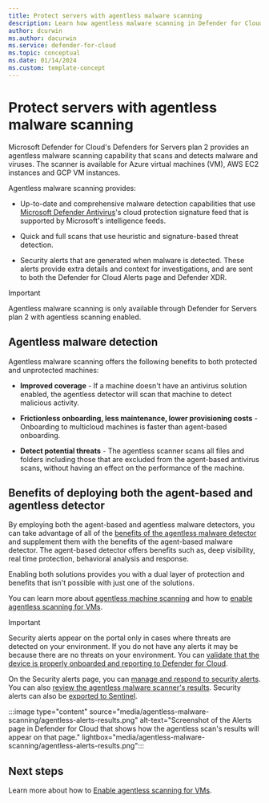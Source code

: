 ```yaml
---
title: Protect servers with agentless malware scanning
description: Learn how agentless malware scanning in Defender for Cloud can protect your virtual machines from malware.
author: dcurwin
ms.author: dacurwin
ms.service: defender-for-cloud
ms.topic: conceptual
ms.date: 01/14/2024
ms.custom: template-concept
---
```


# Protect servers with agentless malware scanning

Microsoft Defender for Cloud's Defenders for Servers plan 2 provides an agentless malware scanning capability that scans and detects malware and viruses. The scanner is available for Azure virtual machines (VM), AWS EC2 instances and GCP VM instances.

Agentless malware scanning provides:

- Up-to-date and comprehensive malware detection capabilities that use [Microsoft Defender Antivirus](/microsoft-365/security/defender-endpoint/microsoft-defender-antivirus-windows?view=o365-worldwide)'s cloud protection signature feed that is supported by Microsoft's intelligence feeds.

- Quick and full scans that use heuristic and signature-based threat detection. 

- Security alerts that are generated when malware is detected. These alerts provide extra details and context for investigations, and are sent to both the Defender for Cloud Alerts page and Defender XDR.

> [!IMPORTANT]
> Agentless malware scanning is only available through Defender for Servers plan 2 with agentless scanning enabled.

## Agentless malware detection

Agentless malware scanning offers the following benefits to both protected and unprotected machines:

- **Improved coverage** - If a machine doesn't have an antivirus solution enabled, the agentless detector will scan that machine to detect malicious activity.  

- **Frictionless onboarding, less maintenance, lower provisioning costs** - Onboarding to multicloud machines is faster than agent-based onboarding.

- **Detect potential threats** - The agentless scanner scans all files and folders including those that are excluded from the agent-based antivirus scans, without having an effect on the performance of the machine.  

## Benefits of deploying both the agent-based and agentless detector

By employing both the agent-based and agentless malware detectors, you can take advantage of all of the [benefits of the agentless malware detector](#agentless-malware-detection) and supplement them with the benefits of the agent-based malware detector. The agent-based detector offers benefits such as, deep visibility, real time protection, behavioral analysis and response. 

Enabling both solutions provides you with a dual layer of protection and benefits that isn't possible with just one of the solutions.

You can learn more about [agentless machine scanning](concept-agentless-data-collection.md) and how to [enable agentless scanning for VMs](enable-agentless-scanning-vms.md). 

> [!IMPORTANT]
> Security alerts appear on the portal only in cases where threats are detected on your environment. If you do not have any alerts it may be because there are no threats on your environment. You can [validate that the device is properly onboarded and reporting to Defender for Cloud](enable-agentless-scanning-vms.md#validate-onboarding-of-the-agentless-malware-scanning-capability).

On the Security alerts page, you can [manage and respond to security alerts](managing-and-responding-alerts.md). You can also [review the agentless malware scanner's results](managing-and-responding-alerts.md#review-the-agentless-scans-results). Security alerts can also be [exported to Sentinel](export-to-siem.md).

:::image type="content" source="media/agentless-malware-scanning/agentless-alerts-results.png" alt-text="Screenshot of the Alerts page in Defender for Cloud that shows how the agentless scan's results will appear on that page." lightbox="media/agentless-malware-scanning/agentless-alerts-results.png":::

## Next steps

Learn more about how to [Enable agentless scanning for VMs](enable-agentless-scanning-vms.md).
